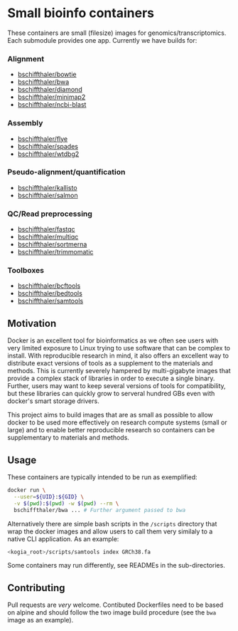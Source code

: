 # Small bioinfo containers

These containers are small (filesize) images for genomics/transcriptomics. Each
submodule provides one app. Currently we have builds for:

### Alignment

- [bschiffthaler/bowtie](https://hub.docker.com/repository/docker/bschiffthaler/bowtie)
- [bschiffthaler/bwa](https://hub.docker.com/repository/docker/bschiffthaler/bwa)
- [bschiffthaler/diamond](https://hub.docker.com/repository/docker/bschiffthaler/diamond)
- [bschiffthaler/minimap2](https://hub.docker.com/repository/docker/bschiffthaler/minimap2)
- [bschiffthaler/ncbi-blast](https://hub.docker.com/repository/docker/bschiffthaler/ncbi-blast)

### Assembly

- [bschiffthaler/flye](https://hub.docker.com/repository/docker/bschiffthaler/flye)
- [bschiffthaler/spades](https://hub.docker.com/repository/docker/bschiffthaler/spades)
- [bschiffthaler/wtdbg2](https://hub.docker.com/repository/docker/bschiffthaler/wtdbg2)

### Pseudo-alignment/quantification

- [bschiffthaler/kallisto](https://hub.docker.com/repository/docker/bschiffthaler/kallisto)
- [bschiffthaler/salmon](https://hub.docker.com/repository/docker/bschiffthaler/salmon)

### QC/Read preprocessing

- [bschiffthaler/fastqc](https://hub.docker.com/repository/docker/bschiffthaler/fastqc)
- [bschiffthaler/multiqc](https://hub.docker.com/repository/docker/bschiffthaler/multiqc)
- [bschiffthaler/sortmerna](https://hub.docker.com/repository/docker/bschiffthaler/sortmerna)
- [bschiffthaler/trimmomatic](https://hub.docker.com/repository/docker/bschiffthaler/trimmomatic)

### Toolboxes

- [bschiffthaler/bcftools](https://hub.docker.com/repository/docker/bschiffthaler/bcftools)
- [bschiffthaler/bedtools](https://hub.docker.com/repository/docker/bschiffthaler/bedtools)
- [bschiffthaler/samtools](https://hub.docker.com/repository/docker/bschiffthaler/samtools)


## Motivation

Docker is an excellent tool for bioinformatics as we often see users with very
limited exposure to Linux trying to use software that can be complex to install.
With reproducible research in mind, it also offers an excellent way to distribute
exact versions of tools as a supplement to the materials and methods. This is currently
severely hampered by multi-gigabyte images that provide a complex stack of libraries
in order to execute a single binary. Further, users may want to keep several versions of tools for compatibility, but these libraries can quickly grow to serveral hundred
GBs even with docker's smart storage drivers.

This project aims to build images that are as small as possible to allow docker to
be used more effectively on research compute systems (small or large) and to enable
better reproducible research so containers can be supplementary to materials and methods.

## Usage

These containers are typically intended to be run as exemplified:

```bash
docker run \
  --user=${UID}:${GID} \
  -v $(pwd):$(pwd) -w $(pwd) --rm \
  bschiffthaler/bwa ... # Further argument passed to bwa
```

Alternatively there are simple bash scripts in the `/scripts` directory that
wrap the docker images and allow users to call them very similaly to a native CLI
application. As an example:

```bash
<kogia_root>/scripts/samtools index GRCh38.fa
```

Some containers may run differently, see READMEs in the sub-directories.

## Contributing

Pull requests are _very_ welcome. Contibuted Dockerfiles need to be based on
alpine and should follow the two image build procedure (see the `bwa` image as
an example).
